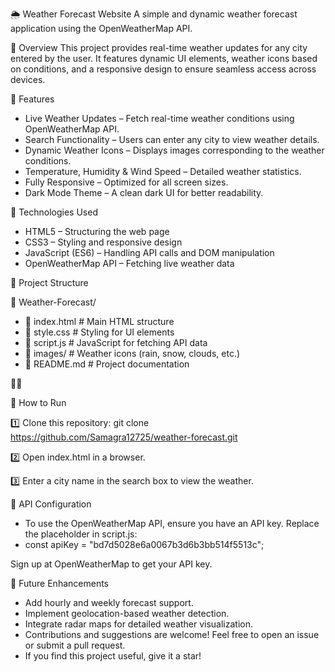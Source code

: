 
🌦️ Weather Forecast Website
A simple and dynamic weather forecast application using the OpenWeatherMap API.

📌 Overview
This project provides real-time weather updates for any city entered by the user. It features dynamic UI elements, weather icons based on conditions, and a responsive design to ensure seamless access across devices.


🚀 Features
- Live Weather Updates – Fetch real-time weather conditions using OpenWeatherMap API.
- Search Functionality – Users can enter any city to view weather details.
- Dynamic Weather Icons – Displays images corresponding to the weather conditions.
- Temperature, Humidity & Wind Speed – Detailed weather statistics.
- Fully Responsive – Optimized for all screen sizes.
- Dark Mode Theme – A clean dark UI for better readability.

🔧 Technologies Used
- HTML5 – Structuring the web page
- CSS3 – Styling and responsive design
- JavaScript (ES6) – Handling API calls and DOM manipulation
- OpenWeatherMap API – Fetching live weather data

📂 Project Structure

📂 Weather-Forecast/
 - 📜 index.html        # Main HTML structure
 - 📜 style.css         # Styling for UI elements
 - 📜 script.js         # JavaScript for fetching API data
 - 📂 images/           # Weather icons (rain, snow, clouds, etc.)
 - 📜 README.md         # Project documentation



🎯 How to Run

1️⃣ Clone this repository:
git clone https://github.com/Samagra12725/weather-forecast.git

2️⃣ Open index.html in a browser. 

3️⃣ Enter a city name in the search box to view the weather.

📌 API Configuration
- To use the OpenWeatherMap API, ensure you have an API key. Replace the placeholder in script.js:
- const apiKey = "bd7d5028e6a0067b3d6b3bb514f5513c";


Sign up at OpenWeatherMap to get your API key.

🔧 Future Enhancements
- Add hourly and weekly forecast support.
- Implement geolocation-based weather detection.
- Integrate radar maps for detailed weather visualization.
- Contributions and suggestions are welcome! Feel free to open an issue or submit a pull request.
- If you find this project useful, give it a star!



